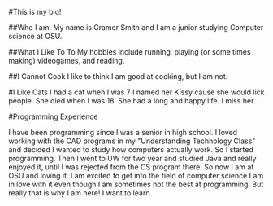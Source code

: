 #This is my bio!

##Who I am.
My name is Cramer Smith and I am a junior studying Computer science at OSU.

##What I Like To To
My hobbies include running, playing (or some times making) videogames, and reading. 

##I Cannot Cook
I like to think I am good at cooking, but I am not.

#I Like Cats
I had a cat when I was 7 I named her Kissy cause she would lick people. She died when I was 
18. She had a long and happy life. I miss her.

#Programming Experience

I have been programming since I was a senior in high school. I loved working with the CAD
programs in my "Understanding Technology Class" and decided I wanted to study how computers
actually work. So I started programming. Then I went to UW for two year and studied Java and
really enjoyed it, until I was rejected from the CS program there. So now I am at OSU and 
loving it. I am excited to get into the field of computer science I am in love with it even
though I am sometimes not the best at programming. But really that is why I am here! I want
to learn.
